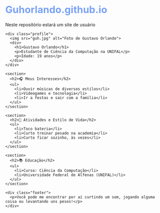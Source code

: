 # Guhorlando.github.io
Neste repositório estará um site de usuário

<!DOCTYPE html>
<html lang="pt-BR">
<head>
  <meta charset="UTF-8">
  <meta name="viewport" content="width=device-width, initial-scale=1">
  <title>Gustavo Orlando - Sobre Mim</title>
  <style>
    :root {
      --bg-color: #1a1b26;
      --card-color: #24283b;
      --text-color: #c0caf5;
      --accent: #7aa2f7;
      --title: #bb9af7;
      --highlight: #9ece6a;
    }

    body {
      margin: 0;
      padding: 20px;
      font-family: 'Segoe UI', Tahoma, Geneva, Verdana, sans-serif;
      background-color: var(--bg-color);
      color: var(--text-color);
    }

    .container {
      max-width: 900px;
      margin: auto;
    }

    .profile {
      display: flex;
      align-items: center;
      gap: 20px;
      margin-bottom: 30px;
    }

    .profile img {
      width: 130px;
      height: 130px;
      object-fit: cover;
      border-radius: 100%;
      border: 3px solid var(--accent);
    }

    h1 {
      color: var(--accent);
      font-size: 2.2em;
    }

    h2 {
      color: var(--title);
      margin-top: 30px;
      border-bottom: 2px solid var(--accent);
      padding-bottom: 5px;
    }

    section {
      background-color: var(--card-color);
      border-radius: 12px;
      padding: 20px;
      margin-top: 20px;
      box-shadow: 0 0 10px rgba(0, 0, 0, 0.3);
    }

    ul {
      padding-left: 20px;
    }

    ul li {
      margin-bottom: 10px;
      list-style-type: "➤ ";
      padding-left: 8px;
    }

    .footer {
      background-color: #1f2335;
      margin-top: 40px;
      padding: 20px;
      border-radius: 10px;
      text-align: center;
      color: #7aa2f7;
      font-style: italic;
    }
  </style>
</head>
<body>
  <div class="container">

    <div class="profile">
      <img src="guh.jpg" alt="Foto de Gustavo Orlando">
      <div>
        <h1>Gustavo Orlando</h1>
        <p>Estudante de Ciência da Computação na UNIFAL</p>
        <p>Idade: 19 anos</p>
      </div>
    </div>

    <section>
      <h2>🎧 Meus Interesses</h2>
      <ul>
        <li>Ouvir músicas de diversos estilos</li>
        <li>Videogames e tecnologia</li>
        <li>Ir a festas e sair com a família</li>
      </ul>
    </section>

    <section>
      <h2>🥁 Atividades e Estilo de Vida</h2>
      <ul>
        <li>Toco bateria</li>
        <li>Curto treinar pesado na academia</li>
        <li>Curto ficar sozinho, às vezes</li>
      </ul>
    </section>

    <section>
      <h2>📚 Educação</h2>
      <ul>
        <li>Curso: Ciência da Computação</li>
        <li>Universidade Federal de Alfenas (UNIFAL)</li>
      </ul>
    </section>

    <div class="footer">
      <p>Você pode me encontrar por aí curtindo um som, jogando alguma coisa ou levantando uns pesos!</p>
    </div>

  </div>
</body>
</html>
